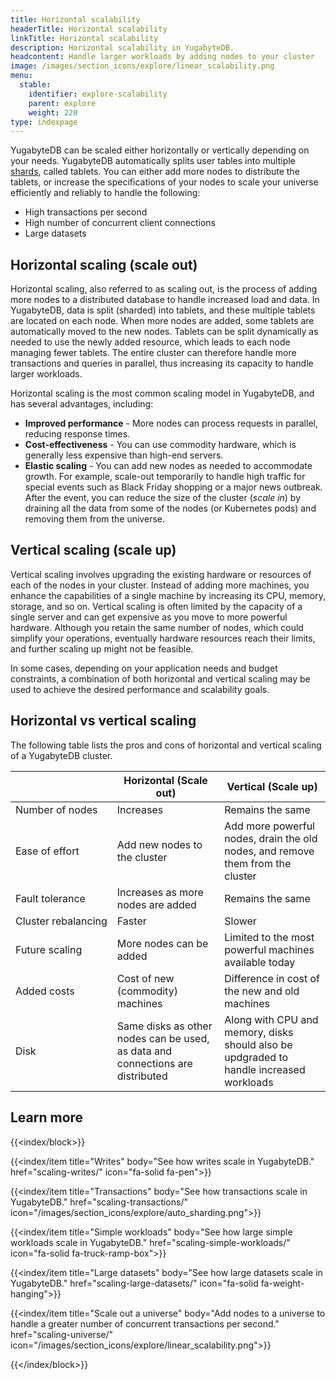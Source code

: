 ```yaml
---
title: Horizontal scalability
headerTitle: Horizontal scalability
linkTitle: Horizontal scalability
description: Horizontal scalability in YugabyteDB.
headcontent: Handle larger workloads by adding nodes to your cluster
image: /images/section_icons/explore/linear_scalability.png
menu:
  stable:
    identifier: explore-scalability
    parent: explore
    weight: 220
type: indexpage
---
```


YugabyteDB can be scaled either horizontally or vertically depending on your needs. YugabyteDB automatically splits user tables into multiple [shards](../../architecture/docdb-sharding/sharding/), called tablets. You can either add more nodes to distribute the tablets, or increase the specifications of your nodes to scale your universe efficiently and reliably to handle the following:

* High transactions per second
* High number of concurrent client connections
* Large datasets

## Horizontal scaling (scale out)

Horizontal scaling, also referred to as scaling out, is the process of adding more nodes to a distributed database to handle increased load and data. In YugabyteDB, data is split (sharded) into tablets, and these multiple tablets are located on each node. When more nodes are added, some tablets are automatically moved to the new nodes. Tablets can be split dynamically as needed to use the newly added resource, which leads to each node managing fewer tablets. The entire cluster can therefore handle more transactions and queries in parallel, thus increasing its capacity to handle larger workloads.

Horizontal scaling is the most common scaling model in YugabyteDB, and has several advantages, including:

* **Improved performance** - More nodes can process requests in parallel, reducing response times.
* **Cost-effectiveness** - You can use commodity hardware, which is generally less expensive than high-end servers.
* **Elastic scaling** - You can add new nodes as needed to accommodate growth. For example, scale-out temporarily to handle high traffic for special events such as Black Friday shopping or a major news outbreak. After the event, you can reduce the size of the cluster (*scale in*) by draining all the data from some of the nodes (or Kubernetes pods) and removing them from the universe.

## Vertical scaling (scale up)

Vertical scaling involves upgrading the existing hardware or resources of each of the nodes in your cluster. Instead of adding more machines, you enhance the capabilities of a single machine by increasing its CPU, memory, storage, and so on. Vertical scaling is often limited by the capacity of a single server and can get expensive as you move to more powerful hardware. Although you retain the same number of nodes, which could simplify your operations, eventually hardware resources reach their limits, and further scaling up might not be feasible.

In some cases, depending on your application needs and budget constraints, a combination of both horizontal and vertical scaling may be used to achieve the desired performance and scalability goals.

## Horizontal vs vertical scaling

The following table lists the pros and cons of horizontal and vertical scaling of a YugabyteDB cluster.

|                     |         Horizontal (Scale out)          |                             Vertical (Scale up)                                |
| ------------------- | --------------------------------------- | ------------------------------------------------------------------------------ |
| Number of nodes     | Increases                               | Remains the same                                                               |
| Ease of effort      | Add new nodes to the cluster            | Add more powerful nodes, drain the old nodes, and remove them from the cluster |
| Fault tolerance     | Increases as more nodes are added       | Remains the same                                                               |
| Cluster&nbsp;rebalancing | Faster                             | Slower                                                                         |
| Future scaling      | More nodes can be added                 | Limited to the most powerful machines available today                          |
| Added costs         | Cost of new (commodity) machines        | Difference in cost of the new and old machines                                 |
| Disk | Same disks as other nodes can be used, as data and connections are distributed | Along with CPU and memory, disks should also be updgraded to handle increased workloads |

## Learn more

{{<index/block>}}

  {{<index/item
    title="Writes"
    body="See how writes scale in YugabyteDB."
    href="scaling-writes/"
    icon="fa-solid fa-pen">}}

  {{<index/item
    title="Transactions"
    body="See how transactions scale in YugabyteDB."
    href="scaling-transactions/"
    icon="/images/section_icons/explore/auto_sharding.png">}}

  {{<index/item
    title="Simple workloads"
    body="See how large simple workloads scale in YugabyteDB."
    href="scaling-simple-workloads/"
    icon="fa-solid fa-truck-ramp-box">}}

  {{<index/item
    title="Large datasets"
    body="See how large datasets scale in YugabyteDB."
    href="scaling-large-datasets/"
    icon="fa-solid fa-weight-hanging">}}

  {{<index/item
    title="Scale out a universe"
    body="Add nodes to a universe to handle a greater number of concurrent transactions per second."
    href="scaling-universe/"
    icon="/images/section_icons/explore/linear_scalability.png">}}

{{</index/block>}}
